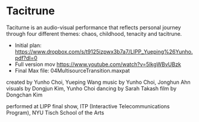 # Tacitrune
Taciturne is an audio-visual performance that reflects personal journey through four different themes: chaos, childhood, tenacity and tacitrune. 

- Initial plan: https://www.dropbox.com/s/t9125izpwx3b7a7/LIPP_Yueping%26Yunho.pdf?dl=0
- Full version mov https://www.youtube.com/watch?v=5IkgWBvUBzk
- Final Max file: 04MultisourceTransition.maxpat

created by Yunho Choi, Yueping Wang
music by Yunho Choi, Jonghun Ahn
visuals by Dongjun Kim, Yunho Choi
dancing by Sarah Takash
film by Dongchan Kim

performed at LIPP final show, 
ITP (Interactive Telecommunications Program),
NYU Tisch School of the Arts
